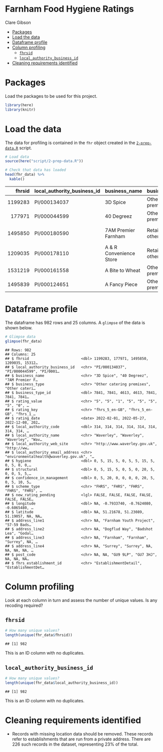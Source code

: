 Farnham Food Hygiene Ratings
================
Clare Gibson

- [Packages](#packages)
- [Load the data](#load-the-data)
- [Dataframe profile](#dataframe-profile)
- [Column profiling](#column-profiling)
  - [`fhrsid`](#fhrsid)
  - [`local_authority_business_id`](#local_authority_business_id)
- [Cleaning requirements identified](#cleaning-requirements-identified)

# Packages

Load the packages to be used for this project.

``` r
library(here)
library(knitr)
```

# Load the data

The data for profiling is contained in the `fhr` object created in the
[`2-prep-data.R`](script/2-prep-data.R) script.

``` r
# Load data
source(here("script/2-prep-data.R"))

# Check that data has loaded
head(fhr_data) %>% 
  kable()
```

|  fhrsid | local_authority_business_id | business_name           | business_type           | business_type_id | rating_value | rating_key   | rating_date | local_authority_code | local_authority_name | local_authority_web_site     | local_authority_email_address         | hygiene | structural | confidence_in_management | scheme_type | new_rating_pending | longitude | latitude | address_line1          | address_line2 | address_line3 | address_line4 | post_code | fhrs_establishment_id |
|--------:|:----------------------------|:------------------------|:------------------------|-----------------:|:-------------|:-------------|:------------|---------------------:|:---------------------|:-----------------------------|:--------------------------------------|--------:|-----------:|-------------------------:|:------------|:-------------------|----------:|---------:|:-----------------------|:--------------|:--------------|:--------------|:----------|:----------------------|
| 1199283 | PI/000134037                | 3D Spice                | Other catering premises |             7841 | 5            | fhrs_5_en-GB | 2022-02-01  |                  314 | Waverley             | <http://www.waverley.gov.uk> | <environmentalhealth@waverley.gov.uk> |       0 |          0 |                        0 | FHRS        | FALSE              |        NA |       NA | NA                     | NA            | NA            | NA            | NA        | EstablishmentDetail   |
|  177971 | PI/000044599                | 40 Degreez              | Other catering premises |             7841 | 5            | fhrs_5_en-GB | 2022-05-27  |                  314 | Waverley             | <http://www.waverley.gov.uk> | <environmentalhealth@waverley.gov.uk> |       5 |          5 |                        5 | FHRS        | FALSE              | -0.793374 | 51.21678 | Farnham Youth Project  | Dogflud Way   | Farnham       | Surrey        | NA        | EstablishmentDetail   |
| 1495850 | PI/000180590                | 7AM Premier Farnham     | Retailers - other       |             4613 | 1            | fhrs_1_en-GB | 2022-12-08  |                  314 | Waverley             | <http://www.waverley.gov.uk> | <environmentalhealth@waverley.gov.uk> |      15 |         15 |                       20 | FHRS        | FALSE              | -0.762408 | 51.23089 | 57-59 Badshot Lea Road | Badshot Lea   | Farnham       | Surrey        | GU9 9LP   | EstablishmentDetail   |
| 1209035 | PI/000178110                | A & R Convenience Store | Retailers - other       |             4613 | 5            | fhrs_5_en-GB | 2023-02-01  |                  314 | Waverley             | <http://www.waverley.gov.uk> | <environmentalhealth@waverley.gov.uk> |       5 |          5 |                        0 | FHRS        | FALSE              | -0.606548 | 51.19057 | 7 Meadrow              | Godalming     | Surrey        | NA            | GU7 3HJ   | EstablishmentDetail   |
| 1531219 | PI/000161558                | A Bite to Wheat         | Other catering premises |             7841 | 5            | fhrs_5_en-GB | 2022-06-09  |                  314 | Waverley             | <http://www.waverley.gov.uk> | <environmentalhealth@waverley.gov.uk> |       0 |          0 |                        0 | FHRS        | FALSE              |        NA |       NA | NA                     | NA            | NA            | NA            | NA        | EstablishmentDetail   |
| 1495839 | PI/000124651                | A Fancy Piece           | Other catering premises |             7841 | 5            | fhrs_5_en-GB | 2022-03-15  |                  314 | Waverley             | <http://www.waverley.gov.uk> | <environmentalhealth@waverley.gov.uk> |       5 |          5 |                        0 | FHRS        | FALSE              |        NA |       NA | NA                     | NA            | NA            | NA            | NA        | EstablishmentDetail   |

# Dataframe profile

The dataframe has 982 rows and 25 columns. A `glimpse` of the data is
shown below.

``` r
# Glimpse data
glimpse(fhr_data)
```

    ## Rows: 982
    ## Columns: 25
    ## $ fhrsid                        <dbl> 1199283, 177971, 1495850, 1209035, 15312…
    ## $ local_authority_business_id   <chr> "PI/000134037", "PI/000044599", "PI/0001…
    ## $ business_name                 <chr> "3D Spice", "40 Degreez", "7AM Premier F…
    ## $ business_type                 <chr> "Other catering premises", "Other cateri…
    ## $ business_type_id              <dbl> 7841, 7841, 4613, 4613, 7841, 7841, 7841…
    ## $ rating_value                  <chr> "5", "5", "1", "5", "5", "5", "5", "0", …
    ## $ rating_key                    <chr> "fhrs_5_en-GB", "fhrs_5_en-GB", "fhrs_1_…
    ## $ rating_date                   <date> 2022-02-01, 2022-05-27, 2022-12-08, 202…
    ## $ local_authority_code          <dbl> 314, 314, 314, 314, 314, 314, 314, 314, …
    ## $ local_authority_name          <chr> "Waverley", "Waverley", "Waverley", "Wav…
    ## $ local_authority_web_site      <chr> "http://www.waverley.gov.uk", "http://ww…
    ## $ local_authority_email_address <chr> "environmentalhealth@waverley.gov.uk", "…
    ## $ hygiene                       <dbl> 0, 5, 15, 5, 0, 5, 5, 15, 5, 0, 5, 0, 0,…
    ## $ structural                    <dbl> 0, 5, 15, 5, 0, 5, 0, 20, 5, 0, 0, 5, 5,…
    ## $ confidence_in_management      <dbl> 0, 5, 20, 0, 0, 0, 0, 20, 5, 0, 5, 10, 5…
    ## $ scheme_type                   <chr> "FHRS", "FHRS", "FHRS", "FHRS", "FHRS", …
    ## $ new_rating_pending            <lgl> FALSE, FALSE, FALSE, FALSE, FALSE, FALSE…
    ## $ longitude                     <dbl> NA, -0.7933740, -0.7624080, -0.6065480, …
    ## $ latitude                      <dbl> NA, 51.21678, 51.23089, 51.19057, NA, NA…
    ## $ address_line1                 <chr> NA, "Farnham Youth Project", "57-59 Bads…
    ## $ address_line2                 <chr> NA, "Dogflud Way", "Badshot Lea", "Godal…
    ## $ address_line3                 <chr> NA, "Farnham", "Farnham", "Surrey", NA, …
    ## $ address_line4                 <chr> NA, "Surrey", "Surrey", NA, NA, NA, NA, …
    ## $ post_code                     <chr> NA, NA, "GU9 9LP", "GU7 3HJ", NA, NA, NA…
    ## $ fhrs_establishment_id         <chr> "EstablishmentDetail", "EstablishmentDet…

# Column profiling

Look at each column in turn and assess the number of unique values. Is
any recoding required?

## `fhrsid`

``` r
# How many unique values?
length(unique(fhr_data$fhrsid))
```

    ## [1] 982

This is an ID column with no duplicates.

## `local_authority_business_id`

``` r
# How many unique values?
length(unique(fhr_data$local_authority_business_id))
```

    ## [1] 982

This is an ID column with no duplicates.

# Cleaning requirements identified

- Records with missing location data should be removed. These records
  refer to establishments that are run from a private address. There are
  226 such records in the dataset, representing 23% of the total.
